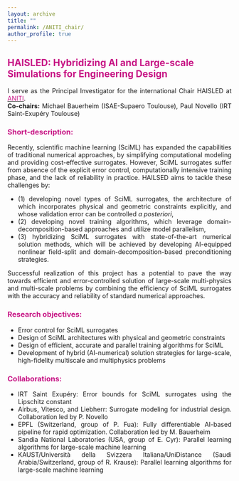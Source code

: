 ```yaml
---
layout: archive
title: ""
permalink: /ANITI_chair/
author_profile: true
---
```


## <span style="color:rgb(199, 21, 133)">HAISLED: Hybridizing AI and Large-scale Simulations for Engineering Design</span>

<div style="text-align: justify">I serve as the Principal Investigator for the international Chair HAISLED at <a href="https://aniti.univ-toulouse.fr/"><span style="color:rgb(199, 21, 133)">ANITI</span></a>. <br>
<strong>Co-chairs:</strong> Michael Bauerheim (ISAE-Supaero Toulouse), Paul Novello (IRT Saint-Exupéry Toulouse)
</div>


### <span style="color:rgb(199, 21, 133)">Short-description:</span>
<div style="text-align: justify">Recently, scientific machine learning (SciML) has expanded the capabilities of traditional numerical approaches, by simplifying computational modeling and providing cost-effective surrogates.
However, SciML surrogates suffer from absence of the explicit error control, computationally intensive training phase, and the lack of reliability in practice. 
HAILSED aims to tackle these challenges by: <br>
<ul>
  <li> (1) developing novel types of SciML surrogates, the architecture of which incorporates  physical and geometric constraints explicitly, and whose validation error can be controlled <em> a posteriori</em>, </li>
<li> (2) developing novel training algorithms, which leverage domain-decomposition-based approaches and utilize model parallelism, </li>
<li> (3) hybridizing SciML surrogates with state-of-the-art numerical solution methods, which will be achieved by developing AI-equipped nonlinear field-split and domain-decomposition-based preconditioning strategies.  </li></ul>

Successful realization of this project has a potential to pave the way towards efficient and error-controlled solution of large-scale multi-physics and multi-scale problems  by combining the efficiency of SciML surrogates with the accuracy and reliability of standard numerical approaches. </div>




### <span style="color:rgb(199, 21, 133)">Research objectives:</span>
<div style="text-align: justify">
<ul>
  <li>Error control for SciML surrogates</li>
  <li>Design of SciML architectures with physical and geometric constraints</li>
  <li>Design of efficient, accurate and parallel training algorithms for SciML</li>
  <li>Development of hybrid (AI-numerical) solution strategies for large-scale, high-fidelity multiscale and multiphysics problems</li>
</ul>
</div>




### <span style="color:rgb(199, 21, 133)">Collaborations:</span>
<div style="text-align: justify">
<ul>
  <li>IRT Saint Exupéry: Error bounds for SciML surrogates using the Lipschitz constant</li>
  <li>Airbus, Vitesco, and Liebherr: Surrogate modeling for industrial design. Collaboration led by P. Novello</li>
  <li>EPFL (Switzerland, group of P. Fua): Fully differentiable AI-based pipeline for rapid optimization. Collaboration led by M. Bauerheim</li>
  <li>Sandia National Laboratories (USA, group of E. Cyr): Parallel learning algorithms for large-scale machine learning</li>
  <li>KAUST/Università della Svizzera Italiana/UniDistance (Saudi Arabia/Switzerland, group of R. Krause): Parallel learning algorithms for large-scale machine learning</li>
</ul>
</div>




